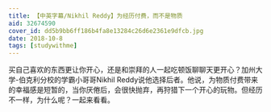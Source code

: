 ```yaml
---
title: 【中英字幕/Nikhil Reddy】为经历付费，而不是物质
aid: 32674590
cover_id: dd5b9bb6ff186b4fa8e13284c26d6e2361e9dfcb.jpg
date: 2018-10-8
tags: [studywithme]
---
```

买自己喜欢的东西更让你开心，还是和崇拜的人一起吃顿饭聊聊天更开心？加州大学-伯克利分校的学霸小哥哥Nikhil Reddy说他选择后者。他说，为物质付费带来的幸福感是短暂的，当你厌倦后，会很快抛弃，再狩猎下一个开心的玩物。但经历不一样，为什么呢？一起来看看。